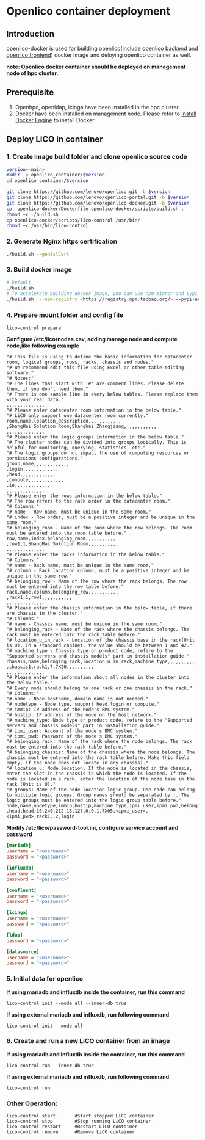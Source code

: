 # Openlico container deployment

## Introduction

openlico-docker is used for building openlico(include [openlico backend](https://github.com/lenovo/openlico.git) and [openlico frontend](https://github.com/lenovo/openlico-portal.git)) docker image and deloying openlico container as well.


**note: Openlico docker container should be deployed on management node of hpc cluster.** 
## Prerequisite
1. Openhpc, openldap, icinga have been installed in the hpc cluster.
2. Docker have been installed on management node. Please refer to [Install Docker Engine](https://docs.docker.com/engine/install/) to install Docker.


## Deploy LiCO in container
### 1. Create image build folder and clone openlico source code

```sh
version=<main>
mkdir -p openlico_container/$version
cd openlico_container/$version

git clone https://github.com/lenovo/openlico.git -b $version
git clone https://github.com/lenovo/openlico-portal.git -b $version
git clone https://github.com/lenovo/openlico-docker.git -b $version
cp  openlico-docker/Dockerfile openlico-docker/scripts/build.sh .
chmod +x ./build.sh
cp openlico-docker/scripts/lico-control /usr/bin/
chmod +x /usr/bin/lico-control

```


### 2. Generate Nginx https certification

```sh
./build.sh --genSslCert 
```


### 3. Build docker image

```sh
# Default
./build.sh 
# To accelerate building docker image, you can use npm mirror and pypi mirror, like following command
./build.sh  --npm-registry <https://registry.npm.taobao.org/> --pypi-url <https://pypi.tuna.tsinghua.edu.cn/simple> 

```




### 4. Prepare mount folder and config file 

```sh
lico-control prepare
```




**Configure /etc/lico/nodes.csv, adding manage node and compute node,like following example**

```
"# This file is using to define the basic information for datacenter room, logical groups, rows, racks, chassis and nodes."
"# We recommend edit this file using Excel or other table editing software."
"# Notes:"
"# The lines that start with '#' are comment lines. Please delete them, if you don't need them."
"# There is one sample line in every below tables. Please replace them with your real data."
,,,,,,,,,,,,,,
"# Please enter datacenter room information in the below table."
"# LiCO only support one datacenter room currently."
room,name,location_description,,,,,,,,,,,,
,ShangHai Solution Room,Shanghai Zhangjiang,,,,,,,,,,,,
,,,,,,,,,,,,,,
"# Please enter the logic groups information in the below table."
"# The cluster nodes can be divided into groups logically. This is helpful for monitoring, querying, statistics, etc."
"# The logic groups do not impact the use of computing resources or permissions configurations."
group,name,,,,,,,,,,,,,
,login,,,,,,,,,,,,,
,head,,,,,,,,,,,,,
,compute,,,,,,,,,,,,,
,io,,,,,,,,,,,,,
,,,,,,,,,,,,,,
"# Please enter the rows information in the below table."
"# The row refers to the rack order in the datacenter room."
"# Columns:"
"# name - Row name, must be unique in the same room."
"# index - Row order, must be a positive integer and be unique in the same room."
"# belonging_room - Name of the room where the row belongs. The room must be entered into the room table before."
row,name,index,belonging_room,,,,,,,,,,,
,row1,1,ShangHai Solution Room,,,,,,,,,,,
,,,,,,,,,,,,,,
"# Please enter the racks information in the below table."
"# Columns:"
"# name - Rack name, must be unique in the same room."
"# column - Rack location column, must be a positive integer and be unique in the same row."
"# belonging_row - Name of the row where the rack belongs. The row must be entered into the row table before."
rack,name,column,belonging_row,,,,,,,,,,,
,rack1,1,row1,,,,,,,,,,,
,,,,,,,,,,,,,,
"# Please enter the chassis information in the below table, if there are chassis in the cluster."
"# Columns:"
"# name - Chassis name, must be unique in the same room."
"# belonging_rack - Name of the rack where the chassis belongs. The rack must be entered into the rack table before."
"# location_u_in_rack - Location of the chassis base in the rack(Unit is U). In a standard cabinet, the value should be between 1 and 42."
"# machine_type - Chassis type or product code, refere to the "Supported servers and chassis models" part in installation guide."
chassis,name,belonging_rack,location_u_in_rack,machine_type,,,,,,,,,,
,chassis1,rack1,7,7X20,,,,,,,,,,
,,,,,,,,,,,,,,
"# Please enter the information about all nodes in the cluster into the below table."
"# Every node should belong to one rack or one chassis in the rack."
"# Columns:"
"# name - Node hostname, domain name is not needed."
"# nodetype - Node type, support head,login or compute."
"# immip: IP address of the node's BMC system."
"# hostip: IP address of the node on the host network."
"# machine_type: Node type or product code, refere to the "Supported servers and chassis models" part in installation guide."
"# ipmi_user: Account of the node's BMC system."
"# ipmi_pwd: Password of the node's BMC system."
"# belonging_rack: Name of the rack where the node belongs. The rack must be entered into the rack table before."
"# belonging_chassis: Name of the chassis where the node belongs. The chassis must be entered into the rack table before. Make this field empty, if the node does not locate in any chassis)."
"# location_u: Node location. If the node is located in the chassis, enter the slot in the chassis in which the node is located. If the node is located in a rack, enter the location of the node base in the rack (Unit is U)."
"# groups: Name of the node location logic group. One node can belong to multiple logic groups. Group names should be separated by ;. The logic groups must be entered into the logic group table before."
node,name,nodetype,immip,hostip,machine_type,ipmi_user,ipmi_pwd,belonging_rack,belonging_chassis,location_u,groups
,head,head,10.240.212.13,127.0.0.1,7X05,<ipmi_user>,<ipmi_pwd>,rack1,,2,login
```





**Modify /etc/lico/password-tool.ini, configure service account and password**

```ini
[mariadb]
username = "<username>"
password = "<password>"

[influxdb]
username = "<username>"
password = "<password>"

[confluent]
username = "<username>"
password = "<password>"

[icinga]
username = "<username>"
password = "<password>"

[ldap]
password = "<password>"

[datasource]
username = "<username>"
password = "<password>"

```



### 5. Initial data for openlico

**If using mariadb and influxdb inside the container, run this command**
```shell
lico-control init --mode all --inner-db true
````
**If using external mariadb and influxdb, run following command**
```shell
lico-control init --mode all 
```


### 6. Create and run a new LiCO container from an image
**If using mariadb and influxdb inside the container, run this command**
```shell
lico-control run --inner-db true
```
**If using external mariadb and influxdb, run following command**
```shell
lico-control run 
```

### Other Operation:
```shell
lico-control start       #Start stopped LiCO container
lico-control stop        #Stop running LiCO container
lico-control restart     #Restart LiCO container
lico-control remove      #Remove LiCO container
```